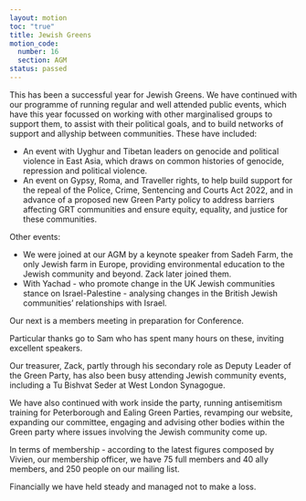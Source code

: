 ```yaml
---
layout: motion
toc: "true"
title: Jewish Greens
motion_code:
  number: 16
  section: AGM
status: passed
---
```

This has been a successful year for Jewish Greens. We have continued with our programme of running regular and well attended public events, which have this year focussed on working with other marginalised groups to support them, to assist with their political goals, and to build networks of support and allyship between communities. These have included:

* An event with Uyghur and Tibetan leaders on genocide and political violence in East Asia, which draws on common histories of genocide, repression and political violence.
* An event on Gypsy, Roma, and Traveller rights, to help build support for the repeal of the Police, Crime, Sentencing and Courts Act 2022, and in advance of a proposed new Green Party policy to address barriers affecting GRT communities and ensure equity, equality, and justice for these communities.

Other events:
* We were joined at our AGM by a keynote speaker from Sadeh Farm, the only Jewish farm in Europe, providing environmental education to the Jewish community and beyond. Zack later joined them.
* With Yachad - who promote change in the UK Jewish communities stance on Israel-Palestine - analysing changes in the British Jewish communities’ relationships with Israel.

Our next is a members meeting in preparation for Conference.

Particular thanks go to Sam who has spent many hours on these, inviting excellent speakers.

Our treasurer, Zack, partly through his secondary role as Deputy Leader of the Green Party, has also been busy attending Jewish community events, including a Tu Bishvat Seder at West London Synagogue.

We have also continued with work inside the party, running antisemitism training for Peterborough and Ealing Green Parties, revamping our website, expanding our committee, engaging and advising other bodies within the Green party where issues involving the Jewish community come up.

In terms of membership - according to the latest figures composed by Vivien, our membership officer, we have 75 full members and 40 ally members, and 250 people on our mailing list.

Financially we have held steady and managed not to make a loss.